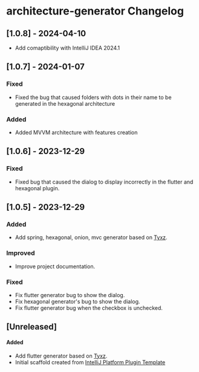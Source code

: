 <!-- Keep a Changelog guide -> https://keepachangelog.com -->

# architecture-generator Changelog
## [1.0.8] - 2024-04-10
- Add comaptibility with IntelliJ IDEA 2024.1

## [1.0.7] - 2024-01-07

### Fixed
- Fixed the bug that caused folders with dots in their name to be generated in the hexagonal architecture

### Added
- Added MVVM architecture with features creation

## [1.0.6] - 2023-12-29

### Fixed

- Fixed bug that caused the dialog to display incorrectly in the flutter and hexagonal plugin.

## [1.0.5] - 2023-12-29

### Added

- Add spring, hexagonal, onion, mvc generator based on  [Tyxz](https://github.com/Tyxz/clean_architecture_plugin).

### Improved

- Improve project documentation.

### Fixed

- Fix flutter generator bug to show the dialog.
- Fix hexagonal generator's bug to show the dialog.
- Fix flutter generator bug when the checkbox is unchecked.

## [Unreleased]

#### Added

- Add flutter generator based on  [Tyxz](https://github.com/Tyxz/clean_architecture_plugin).
- Initial scaffold created from [IntelliJ Platform Plugin Template](https://github.com/JetBrains/intellij-platform-plugin-template)